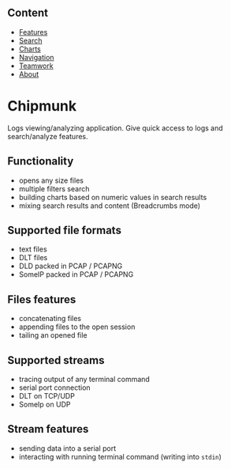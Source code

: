 ## Content
- [Features](./features.md) 
- [Search](./search/create.md) 
- [Charts](./charts/create.md)
- [Navigation](./navigation/favorites.md)
- [Teamwork](./teamwork/readme.md)
- [About](./about.md)

# Chipmunk

Logs viewing/analyzing application. Give quick access to logs and search/analyze features.

## Functionality
- opens any size files
- multiple filters search
- building charts based on numeric values in search results
- mixing search results and content (Breadcrumbs mode)

## Supported file formats
- text files
- DLT files
- DLD packed in PCAP / PCAPNG
- SomeIP packed in PCAP / PCAPNG

## Files features
- concatenating files
- appending files to the open session
- tailing an opened file

## Supported streams
- tracing output of any terminal command
- serial port connection
- DLT on TCP/UDP
- SomeIp on UDP

## Stream features
- sending data into a serial port
- interacting with running terminal command (writing into `stdin`)
